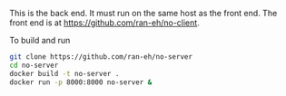This is the back end.  It must run on the same host as the front end.  The front end is at
 https://github.com/ran-eh/no-client.

To build and run

```bash
git clone https://github.com/ran-eh/no-server
cd no-server
docker build -t no-server .
docker run -p 8000:8000 no-server &
```
